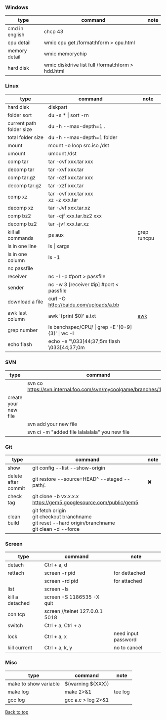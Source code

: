 ### Windows

| type | command | note |
| -----| ---- | ---- |
| cmd in english | chcp 43 |  
| cpu detail | wmic cpu get /format:hform > cpu.html | 
| memory detail | wmic memorychip |  
| hard disk | wmic diskdrive list full /format:hform > hdd.html |

### Linux

| type | command | note |
| -----| ---- | ---- |
| hard disk | diskpart | |
| folder sort |  du -s * \| sort -rn | |
| current path folder size|du -h --max-depth=1 .||
| total folder size |du -h --max-depth=1 folder||
| mount | mount -o loop src.iso /dst | |
| umount | umount /dst | |
| comp tar | tar -cvf xxx.tar xxx | |
| decomp tar | tar -xvf xxx.tar | |
| comp tar.gz | tar -czf xxx.tar xxx | |
| decomp tar.gz | tar -xzf xxx.tar | |
| comp xz | tar -cvf xxx.tar xxx<br>xz -z xxx.tar | |
|decomp xz | tar -Jvf xxx.tar.xz | |
| comp bz2 | tar -cjf xxx.tar.bz2 xxx | |
|decomp bz2 | tar -jvf xxx.tar.xz | |
| kill all commands |ps aux | grep runcpu |  awk {'print $2}' | sudo xargs kill -9| root no need sudo|
| ls in one line | ls \| xargs| |
| ls in one column | ls -1 | |
| nc passfile | | |
| receiver | nc -l -p #port > passfile | |
| sender | nc -w 3 [receiver #ip] #port < passfile | |
|download a file|curl -O http://baidu.com/uploads/a.bb||
| awk last column | awk '{print $0}' a.txt | [awk](Command_AWK.md) |
| grep number |ls benchspec/CPU/ \| grep -E '[0-9]{3}' \| wc -l||
| echo flash |echo -e "\033[44;37;5m flash \033[44;37;0m||


### SVN
| type | command | note |
| -----| ---- | ---- |
||svn co https://svn.internal.foo.com/svn/mycoolgame/branches/1.81||
|create your new file|||
||svn add your new file||
||svn ci -m "added file lalalalala" you new file||

### Git
| type | command | note |
| -----| ---- | ---- |
| show |  git config --list --show-origin | |
| delete after commit | git restore --source=HEAD^ --staged  -- path/*.* | :heavy_multiplication_x: |
| check tag |git clone -b vx.x.x.x https://gem5.googlesource.com/public/gem5||
| clean build |git fetch origin<br>git checkout branchname<br>git reset --hard origin/branchname<br>git  clean -d --force||



### Screen
| type | command | note |
| -----| ---- | ---- |
|detach |  Ctrl + a, d | |
|rettach |  screen -r pid | for dettached |
| |  screen -rd pid | for attached |
|list |  screen -ls | |
|kill a detached|screen -S 1186535 -X quit||
|con tcp|screen //telnet 127.0.0.1 5018||
|switch|Ctrl + a, Ctrl + a||
|lock|Ctrl + a, x|need input password|
|kill current|Ctrl + a, k, y|no to cancel|


### Misc
| type | command | note |
| -----| ---- | ---- |
| make to show variable |  $(warning  $(XXX)) | |
| make log | make 2>&1 | tee log | |
| gcc log | gcc a.c > log 2>&1 | |


<a href="#top">Back to top</a>
